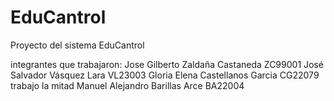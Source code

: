 # EduCantrol
Proyecto del sistema EduCantrol

integrantes que trabajaron:
 Jose Gilberto Zaldaña Castaneda   ZC99001
José Salvador Vásquez Lara         VL23003 
Gloria Elena Castellanos Garcia    CG22079    trabajo la mitad
Manuel Alejandro Barillas Arce       BA22004

